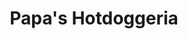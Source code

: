 ---
layout: swf
title: "Papa's Hotdoggeria"
game: /assets/flash/papashotdoggeria/papashotdoggeria.swf
---
